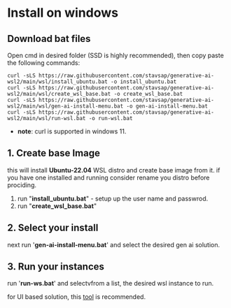 # Install on windows

## Download bat files

Open cmd in desired folder (SSD is highly recommended), then copy paste the following commands:

``` shell
curl -sLS https://raw.githubusercontent.com/stavsap/generative-ai-wsl2/main/wsl/install_ubuntu.bat -o install_ubuntu.bat
curl -sLS https://raw.githubusercontent.com/stavsap/generative-ai-wsl2/main/wsl/create_wsl_base.bat -o create_wsl_base.bat
curl -sLS https://raw.githubusercontent.com/stavsap/generative-ai-wsl2/main/wsl/gen-ai-install-menu.bat -o gen-ai-install-menu.bat
curl -sLS https://raw.githubusercontent.com/stavsap/generative-ai-wsl2/main/wsl/run-wsl.bat -o run-wsl.bat

```
- **note**: curl is supported in windows 11.

## 1. Create base Image

this will install **Ubuntu-22.04** WSL distro and create base image from it. if you have one installed and running consider rename you distro before prociding.

1. run "**install_ubuntu.bat**" - setup up the user name and passwrod.
2. run "**create_wsl_base.bat**"

## 2. Select your install 

next run '**gen-ai-install-menu.bat**' and select the desired gen ai solution.

## 3. Run your instances 

run '**run-ws.bat**' and selectvfrom a list, the desired wsl instance to run.

for UI based solution, this [tool](https://github.com/bostrot/wsl2-distro-manager) is recommended.
